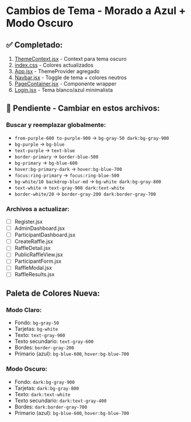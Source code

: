 # Cambios de Tema - Morado a Azul + Modo Oscuro

## ✅ Completado:
1. [ThemeContext.jsx](src/contexts/ThemeContext.jsx) - Context para tema oscuro
2. [index.css](src/index.css) - Colores actualizados
3. [App.jsx](src/App.jsx) - ThemeProvider agregado
4. [Navbar.jsx](src/components/Navbar.jsx) - Toggle de tema + colores neutros
5. [PageContainer.jsx](src/components/PageContainer.jsx) - Componente wrapper
6. [Login.jsx](src/pages/Login.jsx) - Tema blanco/azul minimalista

## 🔄 Pendiente - Cambiar en estos archivos:

### Buscar y reemplazar globalmente:
- `from-purple-600 to-purple-900` → `bg-gray-50 dark:bg-gray-900`
- `bg-purple` → `bg-blue`
- `text-purple` → `text-blue`
- `border-primary` → `border-blue-500`
- `bg-primary` → `bg-blue-600`
- `hover:bg-primary-dark` → `hover:bg-blue-700`
- `focus:ring-primary` → `focus:ring-blue-500`
- `bg-white/10 backdrop-blur-md` → `bg-white dark:bg-gray-800`
- `text-white` → `text-gray-900 dark:text-white`
- `border-white/20` → `border-gray-200 dark:border-gray-700`

### Archivos a actualizar:
- [ ] Register.jsx
- [ ] AdminDashboard.jsx
- [ ] ParticipantDashboard.jsx
- [ ] CreateRaffle.jsx
- [ ] RaffleDetail.jsx
- [ ] PublicRaffleView.jsx
- [ ] ParticipantForm.jsx
- [ ] RaffleModal.jsx
- [ ] RaffleResults.jsx

## Paleta de Colores Nueva:

### Modo Claro:
- Fondo: `bg-gray-50`
- Tarjetas: `bg-white`
- Texto: `text-gray-900`
- Texto secundario: `text-gray-600`
- Bordes: `border-gray-200`
- Primario (azul): `bg-blue-600`, `hover:bg-blue-700`

### Modo Oscuro:
- Fondo: `dark:bg-gray-900`
- Tarjetas: `dark:bg-gray-800`
- Texto: `dark:text-white`
- Texto secundario: `dark:text-gray-400`
- Bordes: `dark:border-gray-700`
- Primario (azul): `bg-blue-600`, `hover:bg-blue-700`
